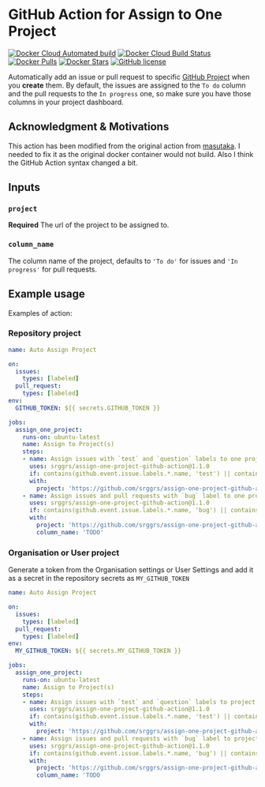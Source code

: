 # GitHub Action for Assign to One Project

[![Docker Cloud Automated build](https://img.shields.io/docker/cloud/automated/srggrs/assign-one-project-github-action)][docker]
[![Docker Cloud Build Status](https://img.shields.io/docker/cloud/build/srggrs/assign-one-project-github-action)][docker]
[![Docker Pulls](https://img.shields.io/docker/pulls/srggrs/assign-one-project-github-action)][docker]
[![Docker Stars](https://img.shields.io/docker/stars/srggrs/assign-one-project-github-action)][docker]
[![GitHub license](https://img.shields.io/github/license/srggrs/assign-one-project-github-action.svg)][license]

[docker]: https://hub.docker.com/r/srggrs/assign-one-project-github-action
[license]: https://github.com/srggrs/assign-one-project-github-action/blob/master/LICENSE

Automatically add an issue or pull request to specific [GitHub Project](https://help.github.com/articles/about-project-boards/) when you __create__ them. By default, the issues are assigned to the `To do` column and the pull requests to the `In progress` one, so make sure you have those columns in your project dashboard.

## Acknowledgment & Motivations

This action has been modified from the original action from [masutaka](https://github.com/masutaka/github-actions-all-in-one-project). I needed to fix it as the original docker container would not build. Also I think the GitHub Action syntax changed a bit.

## Inputs

### `project`

**Required** The url of the project to be assigned to.

### `column_name`

The column name of the project, defaults to `'To do'` for issues and `'In progress'` for pull requests.

## Example usage

Examples of action:

### Repository project

```yaml
name: Auto Assign Project

on:
  issues:
    types: [labeled]
  pull_request:
    types: [labeled]
env:
  GITHUB_TOKEN: ${{ secrets.GITHUB_TOKEN }}

jobs:
  assign_one_project:
    runs-on: ubuntu-latest
    name: Assign to Project(s)
    steps:
    - name: Assign issues with `test` and `question` labels to one project 2
      uses: srggrs/assign-one-project-github-action@1.1.0
      if: contains(github.event.issue.labels.*.name, 'test') || contains(github.event.issue.labels.*.name, 'question')
      with:
        project: 'https://github.com/srggrs/assign-one-project-github-action/projects/2'
    - name: Assign issues and pull requests with `bug` label to one project 3
      uses: srggrs/assign-one-project-github-action@1.1.0
      if: contains(github.event.issue.labels.*.name, 'bug') || contains(github.event.pull_request.labels.*.name, 'bug')
      with:
        project: 'https://github.com/srggrs/assign-one-project-github-action/projects/3'
        column_name: 'TODO'
```

### Organisation or User project

Generate a token from the Organisation settings or User Settings and add it as a secret in the repository secrets as `MY_GITHUB_TOKEN`

```yaml
name: Auto Assign Project

on:
  issues:
    types: [labeled]
  pull_request:
    types: [labeled]
env:
  MY_GITHUB_TOKEN: ${{ secrets.MY_GITHUB_TOKEN }}

jobs:
  assign_one_project:
    runs-on: ubuntu-latest
    name: Assign to Project(s)
    steps:
    - name: Assign issues with `test` and `question` labels to project 2
      uses: srggrs/assign-one-project-github-action@1.1.0
      if: contains(github.event.issue.labels.*.name, 'test') || contains(github.event.issue.labels.*.name, 'question')
      with:
        project: 'https://github.com/srggrs/assign-one-project-github-action/projects/2'
    - name: Assign issues and pull requests with `bug` label to project 3
      uses: srggrs/assign-one-project-github-action@1.1.0
      if: contains(github.event.issue.labels.*.name, 'bug') || contains(github.event.pull_request.labels.*.name, 'bug')
      with:
        project: 'https://github.com/srggrs/assign-one-project-github-action/projects/3'
        column_name: 'TODO
```

